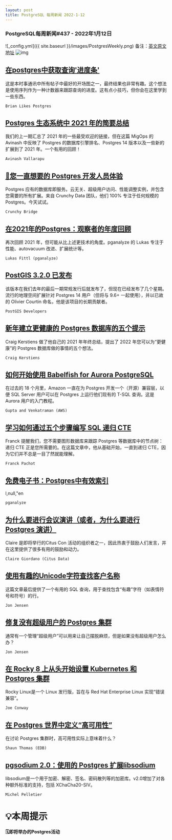 ```yaml
---
layout: post
title: PostgreSQL 每周新闻 2022-1-12
---
```

### PostgreSQL每周新闻#437 - 2022年1月12日
![_config.yml]({{ site.baseurl }}/images/PostgresWeekly.png)
备注：[英文原文地址](https://postgresweekly.com/issues/437)
![img](https://res.cloudinary.com/cpress/image/upload/w_1280,e_sharpen:60/elibtixppcl7l8ggwxiv.jpg)
## [在postgres中获取查询'进度条'](https://postgresweekly.com/link/118259/web)
这是本时事通讯中所有帖子中最好的开场图之一，最终结果也非常有趣。这个想法是使用序列作为一种计数器来跟踪查询的进度。这有点小技巧，但你会在这里学到一些东西。


`Brian Likes Postgres `
## [Postgres 生态系统中 2021 年的简要总结](https://postgresweekly.com/link/118260/web)
我们的上一期汇总了 2021 年的一些最受欢迎的链接，但在这篇 MigOps 的 Avinash 中反映了 Postgres 的数据库引擎排名、Postgres 14 版本以及一些新的扩展到了 2021 年。一个有用的回顾！


`Avinash Vallarapu `
## [🐘您一直想要的 Postgres 开发人员体验](https://postgresweekly.com/link/118262/web)
Postgres 应有的数据库即服务。云无关、超级用户访问、性能调整实例，并包含您需要的所有扩展。来自 Crunchy Data 团队，他们 100% 专注于任何规模的 Postgres。今天试试。


`Crunchy Bridge `
## [在2021年的Postgres：观察者的年度回顾](https://postgresweekly.com/link/118263/web)
再次回顾 2021 年，但可能从比上述更技术的角度。pganalyze 的 Lukas 专注于性能、autovacuum 改进、扩展统计等。


`Lukas Fittl (pganalyze) `
## [PostGIS 3.2.0 已发布](https://postgresweekly.com/link/118264/web)
该版本在我们去年的最后一期常规发行后就发布了，但现在已经发布了几个星期。流行的地理空间扩展针对 Postgres 14 用户（但将与 9.6+ 一起使用），并以已故的 Olivier Courtin 命名，他是该项目的长期贡献者。


`PostGIS Developers `
## [新年建立更健康的 Postgres 数据库的五个提示](https://postgresweekly.com/link/118265/web)
Craig Kerstiens 做了他自己的 2021 年年终总结，提出了 2022 年您可以为“更健康”的 Postgres 数据库做的事情的五个想法。


`Craig Kerstiens `
## [如何开始使用 Babelfish for Aurora PostgreSQL](https://postgresweekly.com/link/118266/web)
在过去的 18 个月里，Amazon 一直在为 Postgres 开发一个（开源）兼容层，以便 SQL Server 用户可以在 Postgres 上运行他们现有的 T-SQL 查询。这是 Aurora 用户的入门教程。


`Gupta and Venkatraman (AWS) `
## [学习如何通过五个步骤编写 SQL 递归 CTE](https://postgresweekly.com/link/118268/web)
Franck 提醒我们，您不需要图形数据库来跟踪 Postgres 等数据库中的节点树：递归 CTE 正是您所需要的。在这篇文章中，他从基础开始，一直到递归 CTE，因为它们并不总是一目了然就能理解。


`Franck Pachot `
## [免费电子书：Postgres中有效索引](https://postgresweekly.com/link/118269/web)
l,null,"en


`pganalyze `
## [为什么要进行会议演讲（或者，为什么要进行 Postgres 演讲）](https://postgresweekly.com/link/118270/web)
Claire 是即将举行的Citus Con 活动的组织者之一，因此热衷于鼓励人们发言，并在这里提供了很多有用的鼓励和动力。


`Claire Giordano (Citus Data) `
## [使用有趣的Unicode字符查找客户名称](https://postgresweekly.com/link/118272/web)
这篇文章最后提供了一个有用的 SQL 查询，用于查找包含“有趣”字符（如表情符号和符号）的行。


`Jon Jensen `
## [修复没有超级用户的 Postgres 集群](https://postgresweekly.com/link/118273/web)
通常有一个管理“超级用户”可以用来让自己摆脱麻烦，但是如果没有超级用户怎么办？


`Jon Jensen `
## [在 Rocky 8 上从头开始设置 Kubernetes 和 Postgres 集群](https://postgresweekly.com/link/118274/web)
Rocky Linux是一个 Linux 发行版，旨在与 Red Hat Enterprise Linux 实现“错误兼容”。


`Joe Conway `
## [在 Postgres 世界中定义“高可用性”](https://postgresweekly.com/link/118276/web)
在讨论 Postgres 集群时，高可用性实际上意味着什么？


`Shaun Thomas (EDB) `
## [pgsodium 2.0：使用的 Postgres 扩展libsodium](https://postgresweekly.com/link/118277/web)
libsodium是一个用于加密、解密、签名、密码散列等的加密库。v2.0增加了对各种额外标准的支持，包括 XChaCha20-SIV。


`Michel Pelletier `
# 💡本周提示


**🗓即将举办的Postgres活动**
